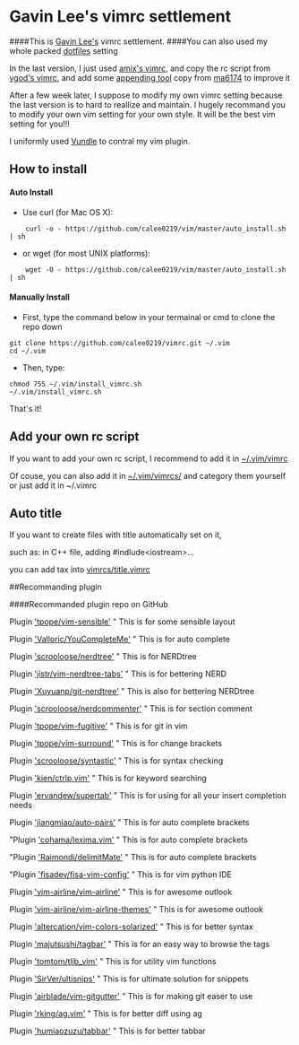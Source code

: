 # Gavin Lee's vimrc settlement

####This is [Gavin Lee's](https://github.com/calee0219) vimrc settlement.
####You can also used my whole packed [dotfiles](https://github.com/calee0219/.dotfiles) setting

In the last version, I just used [amix's vimrc](https://github.com/amix/vimrc), and copy the rc script from [vgod's vimrc](https://github.com/vgod/vimrc), and add some [appending tool](vimrcs/append) copy from [ma6174](https://github.com/ma6174/vim) to improve it

After a few week later, I suppose to modify my own vimrc setting because the last version is to hard to reallize and maintain. I hugely recommand you to modify your own vim setting for your own style. It will be the best vim setting for you!!!

I uniformly used [Vundle](https://github.com/VundleVim/Vundle.vim) to contral my vim plugin.

## How to install
#### Auto Install
* Use curl (for Mac OS X):
```shell
    curl -o - https://github.com/calee0219/vim/master/auto_install.sh | sh
```
* or wget (for most UNIX platforms):
```shell
    wget -O - https://github.com/calee0219/vim/master/auto_install.sh | sh
```

#### Manually Install
* First, type the command below in your termainal or cmd to clone the repo down
```shell
git clone https://github.com/calee0219/vimrc.git ~/.vim
cd ~/.vim
```

* Then, type:
```shell
chmod 755 ~/.vim/install_vimrc.sh
~/.vim/install_vimrc.sh
```
That's it!

## Add your own rc script

If you want to add your own rc script, I recommend to add it in [~/.vim/vimrc](vimrc)

Of couse, you can also add it in [~/.vim/vimrcs/](vimrcs) and category them yourself or just add it in ~/.vimrc

## Auto title

If you want to create files with title automatically set on it,

   such as: in C++ file, adding #indlude\<iostream\>...

you can add tax into [vimrcs/title.vimrc](vimrcs/title.vimrc)

##Recommanding plugin


####Recommanded plugin repo on GitHub

Plugin ['tpope/vim-sensible'](https://github.com/tpope/vim-sensible)                 " This is for some sensible layout

Plugin ['Valloric/YouCompleteMe'](https://github.com/Valloric/YouCompleteMe)             " This is for auto complete

Plugin ['scrooloose/nerdtree'](https://github.com/scrooloose/nerdtree)                " This is for NERDtree

Plugin ['jistr/vim-nerdtree-tabs'](https://github.com/jistr/vim-nerdtree-tabs)            " This is for bettering NERD

Plugin ['Xuyuanp/git-nerdtree'](https://github.com/Xuyuanp/git-nerdtree)               " This is also for bettering NERDtree

Plugin ['scrooloose/nerdcommenter'](https://github.com/scrooloose/nerdcommenter)           " This is for section comment

Plugin ['tpope/vim-fugitive'](https://github.com/tpope/vim-fugitive)                 " This is for git in vim

Plugin ['tpope/vim-surround'](https://github.com/tpope/vim-surround)                 " This is for change brackets

Plugin ['scrooloose/syntastic'](https://github.com/scrooloose/syntastic)               " This is for syntax checking

Plugin ['kien/ctrlp.vim'](https://github.com/kien/ctrlp.vim)                     " This is for keyword searching

Plugin ['ervandew/supertab'](https://github.com/ervandew/supertab)                  " This is for using <Tab> for all your insert completion needs

Plugin ['jiangmiao/auto-pairs'](https://github.com/jiangmiao/auto-pairs)               " This is for auto complete brackets

"Plugin ['cohama/lexima.vim'](https://github.com/cohama/lexima.vim)                 " This is for auto complete brackets

"Plugin ['Raimondi/delimitMate'](https://github.com/Raimondi/delimitMate)              " This is for auto complete brackets

"Plugin ['fisadev/fisa-vim-config'](https://github.com/fisadev/fisa-vim-config)           " This is for vim python IDE

Plugin ['vim-airline/vim-airline'](https://github.com/vim-airline/vim-airline)            " This is for awesome outlook

Plugin ['vim-airline/vim-airline-themes'](https://github.com/vim-airline/vim-airline-themes)     " This is for awesome outlook

Plugin ['altercation/vim-colors-solarized'](https://github.com/altercation/vim-colors-solarized)   " This is for better syntax

Plugin ['majutsushi/tagbar'](https://github.com/majutsushi/tagbar)                  " This is for an easy way to browse the tags

Plugin ['tomtom/tlib_vim'](https://github.com/tomtom/tlib_vim)                    " This is for utility vim functions

Plugin ['SirVer/ultisnips'](https://github.com/SirVer/ultisnips)                   " This is for ultimate solution for snippets

Plugin ['airblade/vim-gitgutter'](https://github.com/airblade/vim-gitgutter)             " This is for making git easer to use

Plugin ['rking/ag.vim'](https://github.com/rking/ag.vim)                       " This is for better diff using ag

Plugin ['humiaozuzu/tabbar'](https://github.com/humiaozuzu/tabbar)                  " This is for better tabbar


